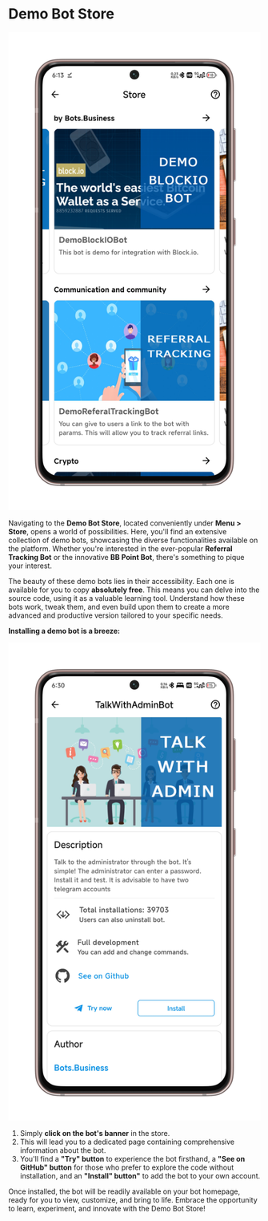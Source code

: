 # Demo Bot Store

![Demo bots ss](/.gitbook/assets/demo-store1.png)

Navigating to the **Demo Bot Store**, located conveniently under **Menu > Store**, opens a world of possibilities. Here, you'll find an extensive collection of demo bots, showcasing the diverse functionalities available on the platform. Whether you're interested in the ever-popular **Referral Tracking Bot** or the innovative **BB Point Bot**, there's something to pique your interest.

The beauty of these demo bots lies in their accessibility. Each one is available for you to copy **absolutely free**. This means you can delve into the source code, using it as a valuable learning tool. Understand how these bots work, tweak them, and even build upon them to create a more advanced and productive version tailored to your specific needs.

**Installing a demo bot is a breeze:**

![demo bot info](/.gitbook/assets/store-bot-info.png)

1. Simply **click on the bot's banner** in the store.
2. This will lead you to a dedicated page containing comprehensive information about the bot.
3. You'll find a **"Try" button** to experience the bot firsthand, a **"See on GitHub" button** for those who prefer to explore the code without installation, and an **"Install" button"** to add the bot to your own account.

Once installed, the bot will be readily available on your bot homepage, ready for you to view, customize, and bring to life. Embrace the opportunity to learn, experiment, and innovate with the Demo Bot Store!

